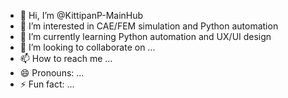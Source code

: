 - 👋 Hi, I’m @KittipanP-MainHub
- 👀 I’m interested in CAE/FEM simulation and Python automation
- 🌱 I’m currently learning Python automation and UX/UI design
- 💞️ I’m looking to collaborate on ...
- 📫 How to reach me ...
- 😄 Pronouns: ...
- ⚡ Fun fact: ...

<!---
KittipanP-MainHub/KittipanP-MainHub is a ✨ special ✨ repository because its `README.md` (this file) appears on your GitHub profile.
You can click the Preview link to take a look at your changes.
--->
